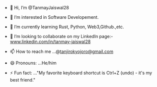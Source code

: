 - 👋 Hi, I’m @TanmayJaiswal28
- 👀 I’m interested in Software Developement.
- 🌱 I’m currently learning Rust, Python, Web3,Github.,etc.
- 💞️ I’m looking to collaborate on my LinkedIn page:-www.linkedin.com/in/tanmay-jaiswal28

- 📫 How to reach me ...@tanjirokyojoro@gmail.com
- 😄 Pronouns: ...He/him
- ⚡ Fun fact: ..."My favorite keyboard shortcut is Ctrl+Z (undo) - it's my best friend."

<!---
TanmayJaiswal is a ✨ special ✨ repository because its `IntorDuction
.md` (this file) appears on your GitHub profile.
You can click the Preview link to take a look at your changes.
--->
